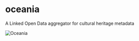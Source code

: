 # oceania
A Linked Open Data aggregator for cultural heritage metadata

![Oceania](http://oceania.digital/oceania.gif)
